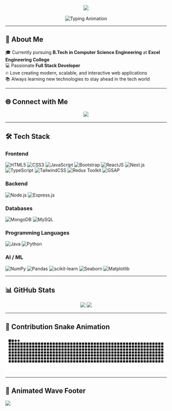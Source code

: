 <!-- Profile README for Aman Kumar -->

<!-- Glassmorphism Gradient Header -->
<p align="center">
  <img src="https://capsule-render.vercel.app/api?type=rect&color=gradient&text=Aman%20Kumar&fontAlign=50&fontSize=40&textBg=true&height=150&animation=fadeIn" />
</p>

<!-- Typing SVG Animation -->
<p align="center">
  <img src="https://readme-typing-svg.demolab.com?font=Fira+Code&size=26&pause=1000&color=FF6EC7&center=true&vCenter=true&width=600&lines=Hi+%F0%9F%91%8B%2C+I'm+Aman+Kumar;Java+%7C+Python+%7C+JavaScript+Lover;Always+Learning+New+Things!" alt="Typing Animation" />
</p>

---

## 🚀 About Me  
🎓 Currently pursuing **B.Tech in Computer Science Engineering** at **Excel Engineering College**  
💻 Passionate **Full Stack Developer**  
🔥 Love creating modern, scalable, and interactive web applications  
📚 Always learning new technologies to stay ahead in the tech world  

---

## 🌐 Connect with Me

<p align="center">
  <a href="https://www.linkedin.com/in/aman-kumar-4a9876315?utm_source=share&utm_campaign=share_via&utm_content=profile&utm_medium=android_app" target="_blank">
    <img src="https://img.shields.io/badge/LinkedIn-0077b5?style=for-the-badge&logo=linkedin&logoColor=white" />
  </a>
  <!-- Skipped GeeksforGeeks -->
  <!-- Skipped LeetCode -->
  <!-- Skipped HackerRank -->
  <!-- Skipped HackerEarth -->
</p>

---

## 🛠 Tech Stack

### **Frontend**
![HTML5](https://img.shields.io/badge/-HTML5-E34F26?style=for-the-badge&logo=html5&logoColor=white)
![CSS3](https://img.shields.io/badge/-CSS3-1572B6?style=for-the-badge&logo=css3&logoColor=white)
![JavaScript](https://img.shields.io/badge/-JavaScript-F7DF1E?style=for-the-badge&logo=javascript&logoColor=black)
![Bootstrap](https://img.shields.io/badge/-Bootstrap-563D7C?style=for-the-badge&logo=bootstrap&logoColor=white)
![ReactJS](https://img.shields.io/badge/-React-61DAFB?style=for-the-badge&logo=react&logoColor=black)
![Next.js](https://img.shields.io/badge/-Next.js-000000?style=for-the-badge&logo=next.js)
![TypeScript](https://img.shields.io/badge/-TypeScript-3178C6?style=for-the-badge&logo=typescript&logoColor=white)
![TailwindCSS](https://img.shields.io/badge/-TailwindCSS-38B2AC?style=for-the-badge&logo=tailwind-css&logoColor=white)
![Redux Toolkit](https://img.shields.io/badge/-Redux_Toolkit-764ABC?style=for-the-badge&logo=redux&logoColor=white)
![GSAP](https://img.shields.io/badge/-GSAP-88CE02?style=for-the-badge&logo=greensock&logoColor=white)

### **Backend**
![Node.js](https://img.shields.io/badge/-Node.js-339933?style=for-the-badge&logo=node.js&logoColor=white)
![Express.js](https://img.shields.io/badge/-Express.js-000000?style=for-the-badge&logo=express)

### **Databases**
![MongoDB](https://img.shields.io/badge/-MongoDB-47A248?style=for-the-badge&logo=mongodb&logoColor=white)
![MySQL](https://img.shields.io/badge/-MySQL-4479A1?style=for-the-badge&logo=mysql&logoColor=white)

### **Programming Languages**
![Java](https://img.shields.io/badge/-Java-007396?style=for-the-badge&logo=java&logoColor=white)
![Python](https://img.shields.io/badge/-Python-3776AB?style=for-the-badge&logo=python&logoColor=white)

### **AI / ML**
![NumPy](https://img.shields.io/badge/-NumPy-013243?style=for-the-badge&logo=numpy&logoColor=white)
![Pandas](https://img.shields.io/badge/-Pandas-150458?style=for-the-badge&logo=pandas)
![scikit-learn](https://img.shields.io/badge/-ScikitLearn-F7931E?style=for-the-badge&logo=scikit-learn&logoColor=white)
![Seaborn](https://img.shields.io/badge/-Seaborn-009688?style=for-the-badge)
![Matplotlib](https://img.shields.io/badge/-Matplotlib-11557c?style=for-the-badge)

---

## 📊 GitHub Stats  
<p align="center">
  <img src="https://github-readme-stats.vercel.app/api?username=amankumar8084-web&show_icons=true&theme=radical" height="165" />
  <img src="https://github-readme-streak-stats.herokuapp.com/?user=amankumar8084-web&theme=radical" height="165" />
</p>

---

## 🐍 Contribution Snake Animation
<p align="center">
  <picture>
    <source media="(prefers-color-scheme: dark)" srcset="https://raw.githubusercontent.com/amankumar8084-web/amankumar8084-web/output/github-contribution-grid-snake-dark.svg" />
    <source media="(prefers-color-scheme: light)" srcset="https://raw.githubusercontent.com/amankumar8084-web/amankumar8084-web/output/github-contribution-grid-snake.svg" />
    <img alt="github-snake" src="https://raw.githubusercontent.com/amankumar8084-web/amankumar8084-web/output/github-contribution-grid-snake.svg" />
  </picture>
</p>

---

## 🌊 Animated Wave Footer
<img src="https://capsule-render.vercel.app/api?type=waving&color=gradient&height=100&section=footer"/>
